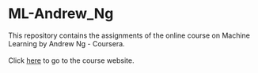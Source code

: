 # ML-Andrew_Ng

This repository contains the assignments of the online course on Machine Learning by Andrew Ng - Coursera.</br></br> Click [here](https://www.coursera.org/learn/machine-learning/home/welcome) to go to the course website.
